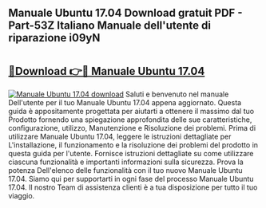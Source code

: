 ## Manuale Ubuntu 17.04 Download gratuit PDF - Part-53Z Italiano Manuale dell'utente di riparazione i09yN

# <h2><a href="http://dfd3lmk.blite.top/?on=Manuale+Ubuntu+17.04">🔗Download 👉🔴 Manuale Ubuntu 17.04</a></h2>

[![Manuale Ubuntu 17.04 download](https://i.imgur.com/lujVjoI.png)](http://dfd3lmk.blite.top/?on=Manuale+Ubuntu+17.04)
Saluti e benvenuto nel manuale Dell'utente per il tuo Manuale Ubuntu 17.04 appena aggiornato. Questa guida è appositamente progettata per aiutarti a ottenere il massimo dal tuo Prodotto fornendo una spiegazione approfondita delle sue caratteristiche, configurazione, utilizzo, Manutenzione e Risoluzione dei problemi. Prima di utilizzare Manuale Ubuntu 17.04, leggere le istruzioni dettagliate per L'installazione, il funzionamento e la risoluzione dei problemi del prodotto in questa guida per l'utente. Fornisce istruzioni dettagliate su come utilizzare ciascuna funzionalità e importanti informazioni sulla sicurezza. Prova la potenza Dell'elenco delle funzionalità con il tuo nuovo Manuale Ubuntu 17.04. Siamo qui per supportarti in ogni fase del processo Manuale Ubuntu 17.04. Il nostro Team di assistenza clienti è a tua disposizione per tutto il tuo viaggio.
